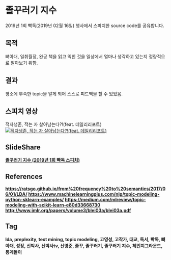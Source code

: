 # 졸꾸러기 지수
2019년 1회 빡독(2019년 02월 16일) 행사에서 스피치한 source code를 공유합니다.

## 목적
뼈아대, 일취월장, 완공 책을 읽고 익힌 것을 일상에서 얼마나 생각하고 있는지 정량적으로 알아보기 위함.  

## 결과
평소에 부족한 topic을 알게 되어 스스로 피드백을 할 수 있었음.

## 스피치 영상
적자생존, 적는 자 살아남는다?!(feat. 데일리리포트)  
[![적자생존, 적는 자 살아남는다?!(feat. 데일리리포트)](https://img.youtube.com/vi/mTRDwbtzZ6U/0.jpg)](https://www.youtube.com/watch?v=mTRDwbtzZ6U "적자생존, 적는 자 살아남는다?!(feat. 데일리리포트)")

## SlideShare
<div style="margin-bottom:5px"> <strong> <a href="//www.slideshare.net/GyuseungKyeong/jolggureogi-score" title="졸꾸러기 지수 (2019년 1회 빡독 스피치)" target="_blank">졸꾸러기 지수 (2019년 1회 빡독 스피치)</a> </div>

## References
https://ratsgo.github.io/from%20frequency%20to%20semantics/2017/06/01/LDA/
https://www.machinelearningplus.com/nlp/topic-modeling-python-sklearn-examples/
https://medium.com/mlreview/topic-modeling-with-scikit-learn-e80d33668730
http://www.jmlr.org/papers/volume3/blei03a/blei03a.pdf

## Tag
lda, preplexity, text mining, topic modeling, 고영성, 고작가, 대교, 독서, 빡독, 뼈아대, 성장, 신박사, 신박사tv, 신영준, 졸꾸, 졸꾸러기, 졸꾸러기 지수, 체인지그라운드, 통계돌이
